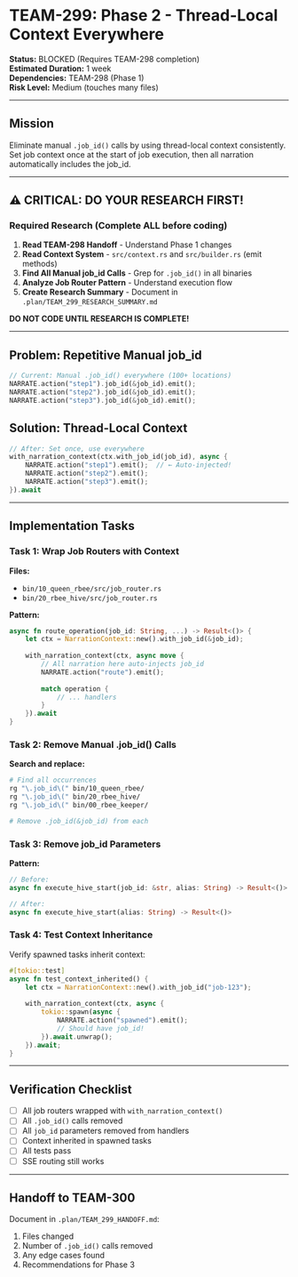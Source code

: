 # TEAM-299: Phase 2 - Thread-Local Context Everywhere

**Status:** BLOCKED (Requires TEAM-298 completion)  
**Estimated Duration:** 1 week  
**Dependencies:** TEAM-298 (Phase 1)  
**Risk Level:** Medium (touches many files)

---

## Mission

Eliminate manual `.job_id()` calls by using thread-local context consistently. Set job context once at the start of job execution, then all narration automatically includes the job_id.

---

## ⚠️ CRITICAL: DO YOUR RESEARCH FIRST!

### Required Research (Complete ALL before coding)

1. **Read TEAM-298 Handoff** - Understand Phase 1 changes
2. **Read Context System** - `src/context.rs` and `src/builder.rs` (emit methods)
3. **Find All Manual job_id Calls** - Grep for `.job_id()` in all binaries
4. **Analyze Job Router Pattern** - Understand execution flow
5. **Create Research Summary** - Document in `.plan/TEAM_299_RESEARCH_SUMMARY.md`

**DO NOT CODE UNTIL RESEARCH IS COMPLETE!**

---

## Problem: Repetitive Manual job_id

```rust
// Current: Manual .job_id() everywhere (100+ locations)
NARRATE.action("step1").job_id(&job_id).emit();
NARRATE.action("step2").job_id(&job_id).emit();
NARRATE.action("step3").job_id(&job_id).emit();
```

## Solution: Thread-Local Context

```rust
// After: Set once, use everywhere
with_narration_context(ctx.with_job_id(job_id), async {
    NARRATE.action("step1").emit();  // ← Auto-injected!
    NARRATE.action("step2").emit();
    NARRATE.action("step3").emit();
}).await
```

---

## Implementation Tasks

### Task 1: Wrap Job Routers with Context

**Files:**
- `bin/10_queen_rbee/src/job_router.rs`
- `bin/20_rbee_hive/src/job_router.rs`

**Pattern:**
```rust
async fn route_operation(job_id: String, ...) -> Result<()> {
    let ctx = NarrationContext::new().with_job_id(&job_id);
    
    with_narration_context(ctx, async move {
        // All narration here auto-injects job_id
        NARRATE.action("route").emit();
        
        match operation {
            // ... handlers
        }
    }).await
}
```

### Task 2: Remove Manual .job_id() Calls

**Search and replace:**
```bash
# Find all occurrences
rg "\.job_id\(" bin/10_queen_rbee/
rg "\.job_id\(" bin/20_rbee_hive/
rg "\.job_id\(" bin/00_rbee_keeper/

# Remove .job_id(&job_id) from each
```

### Task 3: Remove job_id Parameters

**Pattern:**
```rust
// Before:
async fn execute_hive_start(job_id: &str, alias: String) -> Result<()>

// After:
async fn execute_hive_start(alias: String) -> Result<()>
```

### Task 4: Test Context Inheritance

Verify spawned tasks inherit context:
```rust
#[tokio::test]
async fn test_context_inherited() {
    let ctx = NarrationContext::new().with_job_id("job-123");
    
    with_narration_context(ctx, async {
        tokio::spawn(async {
            NARRATE.action("spawned").emit();
            // Should have job_id!
        }).await.unwrap();
    }).await;
}
```

---

## Verification Checklist

- [ ] All job routers wrapped with `with_narration_context()`
- [ ] All `.job_id()` calls removed
- [ ] All `job_id` parameters removed from handlers
- [ ] Context inherited in spawned tasks
- [ ] All tests pass
- [ ] SSE routing still works

---

## Handoff to TEAM-300

Document in `.plan/TEAM_299_HANDOFF.md`:
1. Files changed
2. Number of `.job_id()` calls removed
3. Any edge cases found
4. Recommendations for Phase 3
